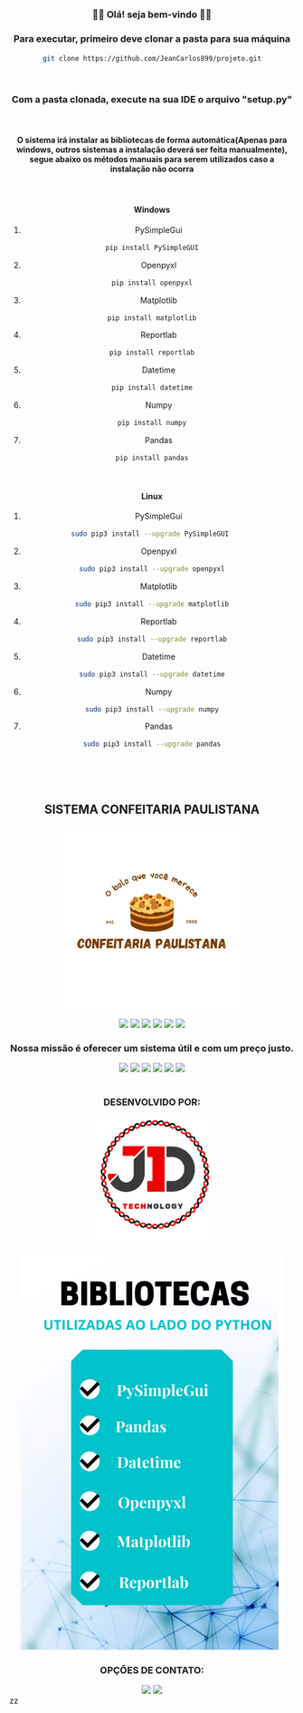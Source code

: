 <div align="center">
<h3>👋🏼 Olá! seja bem-vindo 👋🏼 </h3>

### Para executar, primeiro deve clonar a pasta para sua máquina
```bash
git clone https://github.com/JeanCarlos899/projeto.git
```
<br>

### Com a pasta clonada, execute na sua IDE o arquivo "setup.py"
<br>

#### O sistema irá instalar as bibliotecas de forma automática(Apenas para windows, outros sistemas a instalação deverá ser feita manualmente), segue abaixo os métodos manuais para serem utilizados caso a instalação não ocorra
<br>

#### Windows
1. PySimpleGui
```bash
pip install PySimpleGUI
```
2. Openpyxl
```bash
pip install openpyxl
```
3. Matplotlib
```bash
pip install matplotlib
```
4. Reportlab
```bash
pip install reportlab
```
5. Datetime
```bash
pip install datetime
```
6. Numpy
```bash
pip install numpy
```
7. Pandas
```bash
pip install pandas
```
<br>

#### Linux
1. PySimpleGui
```bash
sudo pip3 install --upgrade PySimpleGUI 
```
2. Openpyxl
```bash
sudo pip3 install --upgrade openpyxl
```
3. Matplotlib
```bash
sudo pip3 install --upgrade matplotlib
```
4. Reportlab
```bash
sudo pip3 install --upgrade reportlab
```
5. Datetime
```bash
sudo pip3 install --upgrade datetime
```
6. Numpy
```bash
sudo pip3 install --upgrade numpy
```
7. Pandas
```bash
sudo pip3 install --upgrade pandas
```

</div>
<div align="center">
<br>
<br>
<br>
<h2><b>SISTEMA CONFEITARIA PAULISTANA</b></h2>
<img src="Design/Images/logo.png" width="320">
<br>
<br>
<img src="https://media.giphy.com/media/H6PNB75ZvYUDZmREn3/giphy.gif" width="80">
<img src="https://media.giphy.com/media/H6PNB75ZvYUDZmREn3/giphy.gif" width="80">
<img src="https://media.giphy.com/media/H6PNB75ZvYUDZmREn3/giphy.gif" width="80">
<img src="https://media.giphy.com/media/H6PNB75ZvYUDZmREn3/giphy.gif" width="80">
<img src="https://media.giphy.com/media/H6PNB75ZvYUDZmREn3/giphy.gif" width="80">
<img src="https://media.giphy.com/media/H6PNB75ZvYUDZmREn3/giphy.gif" width="80">
<h3><b>Nossa missão é oferecer um sistema útil e com um preço justo.</b></h3>
<img src="https://media.giphy.com/media/H6PNB75ZvYUDZmREn3/giphy.gif" width="80">
<img src="https://media.giphy.com/media/H6PNB75ZvYUDZmREn3/giphy.gif" width="80">
<img src="https://media.giphy.com/media/H6PNB75ZvYUDZmREn3/giphy.gif" width="80">
<img src="https://media.giphy.com/media/H6PNB75ZvYUDZmREn3/giphy.gif" width="80">
<img src="https://media.giphy.com/media/H6PNB75ZvYUDZmREn3/giphy.gif" width="80">
<img src="https://media.giphy.com/media/H6PNB75ZvYUDZmREn3/giphy.gif" width="80">
<br>
<br>
<h3><b>DESENVOLVIDO POR: </b></h3> 
<img src="Design/Images/logo_jd.png" width="220">
<br>
<br>
<img src="Design/Images/art_readme.png" width="464" height="700">
<br>
<h3><b>OPÇÕES DE CONTATO:</b></h3>   
<a href="mailto:jdtechnology56@gmail.com" alt="Gmail"><img src="https://img.shields.io/badge/-Gmail-FF0000?style=for-the-badge&labelColor=FF0000&logo=gmail&logoColor=white"/></a>
<a href="https://www.linkedin.com/in/jd-technology-485834228/" alt="Linkedin"><img src="https://img.shields.io/badge/linkedin-linkedin-blue?style=for-the-badge&labelColor=0076b3&logo=linkedin&logoColor=white"/></a></div>zz